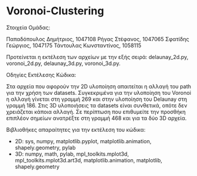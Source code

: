 # Voronoi-Clustering

Στοιχεία Ομάδας: 

Παπαδόπουλος Δημήτριος, 1047108
Ρήγας Στέφανος, 1047065 
Σφατίδης Γεώργιος, 1047175
Τάντουλας Κωνσταντίνος, 1058115

Προτείνεται η εκτέλεση των αρχείων με την εξής σειρά: delaunay_2d.py, voronoi_2d.py, delaunay_3d.py, voronoi_3d.py.

Οδηγίες Εκτέλεσης Κώδικα:

Στα αρχεία που αφορούν την 2D υλοποίηση απαιτείται η αλλαγή του path για την χρήση των datasets. Συγκεκριμένα για την υλοποίηση του Voronoi η αλλαγή γίνεται στη γραμμή 269 και στην υλοποίηση του Delaunay στη γραμμή 186. Στις 3D υλοποιήσεις τα datasets είναι συνθετικά, οπότε δεν χρειάζεται κάποια αλλαγή. Σε περίπτωση που επιθυμείτε την προσθήκη επιπλέον σημείων ανατρέξτε στη γραμμή 468 και για τα δύο 3D αρχεία.

Βιβλιοθήκες απαραίτητες για την εκτέλεση του κώδικα:

- 2D: sys, numpy, matplotlib.pyplot, matplotlib.animation, shapely.geometry, pylab
- 3D: numpy, math, pylab, mpl_toolkits.mplot3d, mpl_toolkits.mplot3d.art3d, matplotlib.animation, matplotlib, shapely.geometry 

